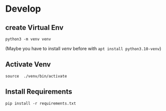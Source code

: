 # Develop

## create Virtual Env

`python3 -m venv venv`

(Maybe you have to install _venv_ before with `apt install python3.10-venv`)

## Activate Venv

`source  ./venv/bin/activate`

## Install Requirements

`pip install -r requirements.txt`
